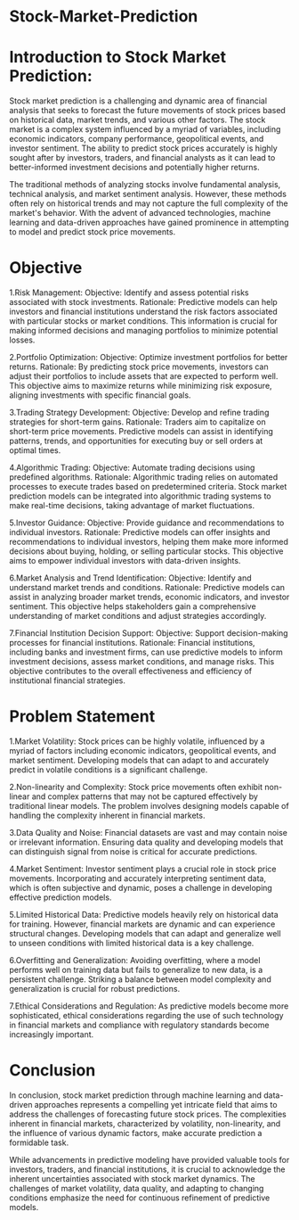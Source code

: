 # Stock-Market-Prediction

 # Introduction to Stock Market Prediction:

Stock market prediction is a challenging and dynamic area of financial analysis that seeks to forecast the future movements of stock prices based on historical data, market trends, and various other factors. The stock market is a complex system influenced by a myriad of variables, including economic indicators, company performance, geopolitical events, and investor sentiment. The ability to predict stock prices accurately is highly sought after by investors, traders, and financial analysts as it can lead to better-informed investment decisions and potentially higher returns.

The traditional methods of analyzing stocks involve fundamental analysis, technical analysis, and market sentiment analysis. However, these methods often rely on historical trends and may not capture the full complexity of the market's behavior. With the advent of advanced technologies, machine learning and data-driven approaches have gained prominence in attempting to model and predict stock price movements.

# Objective
1.Risk Management:
Objective: Identify and assess potential risks associated with stock investments.
Rationale: Predictive models can help investors and financial institutions understand the risk factors associated with particular stocks or market conditions. This information is crucial for making informed decisions and managing portfolios to minimize potential losses.

2.Portfolio Optimization:
Objective: Optimize investment portfolios for better returns.
Rationale: By predicting stock price movements, investors can adjust their portfolios to include assets that are expected to perform well. This objective aims to maximize returns while minimizing risk exposure, aligning investments with specific financial goals.

3.Trading Strategy Development:
Objective: Develop and refine trading strategies for short-term gains.
Rationale: Traders aim to capitalize on short-term price movements. Predictive models can assist in identifying patterns, trends, and opportunities for executing buy or sell orders at optimal times.

4.Algorithmic Trading:
Objective: Automate trading decisions using predefined algorithms.
Rationale: Algorithmic trading relies on automated processes to execute trades based on predetermined criteria. Stock market prediction models can be integrated into algorithmic trading systems to make real-time decisions, taking advantage of market fluctuations.

5.Investor Guidance:
Objective: Provide guidance and recommendations to individual investors.
Rationale: Predictive models can offer insights and recommendations to individual investors, helping them make more informed decisions about buying, holding, or selling particular stocks. This objective aims to empower individual investors with data-driven insights.

6.Market Analysis and Trend Identification:
Objective: Identify and understand market trends and conditions.
Rationale: Predictive models can assist in analyzing broader market trends, economic indicators, and investor sentiment. This objective helps stakeholders gain a comprehensive understanding of market conditions and adjust strategies accordingly.

7.Financial Institution Decision Support:
Objective: Support decision-making processes for financial institutions.
Rationale: Financial institutions, including banks and investment firms, can use predictive models to inform investment decisions, assess market conditions, and manage risks. This objective contributes to the overall effectiveness and efficiency of institutional financial strategies.

# Problem Statement

1.Market Volatility:
Stock prices can be highly volatile, influenced by a myriad of factors including economic indicators, geopolitical events, and market sentiment. Developing models that can adapt to and accurately predict in volatile conditions is a significant challenge.

2.Non-linearity and Complexity:
Stock price movements often exhibit non-linear and complex patterns that may not be captured effectively by traditional linear models. The problem involves designing models capable of handling the complexity inherent in financial markets.

3.Data Quality and Noise:
Financial datasets are vast and may contain noise or irrelevant information. Ensuring data quality and developing models that can distinguish signal from noise is critical for accurate predictions.

4.Market Sentiment:
Investor sentiment plays a crucial role in stock price movements. Incorporating and accurately interpreting sentiment data, which is often subjective and dynamic, poses a challenge in developing effective prediction models.

5.Limited Historical Data:
Predictive models heavily rely on historical data for training. However, financial markets are dynamic and can experience structural changes. Developing models that can adapt and generalize well to unseen conditions with limited historical data is a key challenge.

6.Overfitting and Generalization:
Avoiding overfitting, where a model performs well on training data but fails to generalize to new data, is a persistent challenge. Striking a balance between model complexity and generalization is crucial for robust predictions.

7.Ethical Considerations and Regulation:
As predictive models become more sophisticated, ethical considerations regarding the use of such technology in financial markets and compliance with regulatory standards become increasingly important.

# Conclusion

In conclusion, stock market prediction through machine learning and data-driven approaches represents a compelling yet intricate field that aims to address the challenges of forecasting future stock prices. The complexities inherent in financial markets, characterized by volatility, non-linearity, and the influence of various dynamic factors, make accurate prediction a formidable task.

While advancements in predictive modeling have provided valuable tools for investors, traders, and financial institutions, it is crucial to acknowledge the inherent uncertainties associated with stock market dynamics. The challenges of market volatility, data quality, and adapting to changing conditions emphasize the need for continuous refinement of predictive models.
